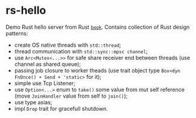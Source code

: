 # rs-hello
Demo Rust hello server from Rust [`book`](https://doc.rust-lang.org/book/ch20-00-final-project-a-web-server.html).
Contains collection of Rust design patterns:
 - create OS native threads with `std::thread`;
 - thread communication with `std::sync::mpsc channel`;
 - use `Arc<Mutex<...>>` for safe share receiver end between threads (use channel as shared queue);
 - passing job closure to worker theads (use trait object type `Box<dyn FnOnce() + Send + 'static>` for it);
 - simple use Tcp Listener;
 - use `Option<...>` enum to `take()` some value from mut self reference (move `JoinHandler` value from self to `join()`);
 - use type asias;
 - impl `Drop` trait for gracefull shutdown.
